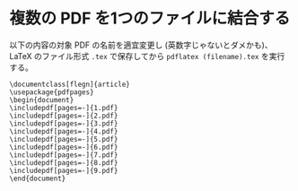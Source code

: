 # 複数の PDF を1つのファイルに結合する

以下の内容の対象 PDF の名前を適宜変更し (英数字じゃないとダメかも)、LaTeX のファイル形式 `.tex` で保存してから `pdflatex (filename).tex` を実行する。
```
\documentclass[flegn]{article}
\usepackage{pdfpages}
\begin{document}
\includepdf[pages=-]{1.pdf}
\includepdf[pages=-]{2.pdf}
\includepdf[pages=-]{3.pdf}
\includepdf[pages=-]{4.pdf}
\includepdf[pages=-]{5.pdf}
\includepdf[pages=-]{6.pdf}
\includepdf[pages=-]{7.pdf}
\includepdf[pages=-]{8.pdf}
\includepdf[pages=-]{9.pdf}
\end{document}
```